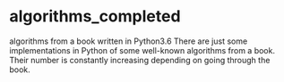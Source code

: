 # algorithms_completed
algorithms from a book written in Python3.6
 There are just some implementations in Python of some well-known algorithms from a book.
 Their number is constantly increasing depending on going through the book.
